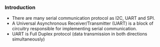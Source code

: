 ### Introduction 
+ There are many serial communication protocol as I2C, UART and SPI. 
+ A Universal Asynchronous Receiver/Transmitter (UART) is a block of 
circuitry responsible for implementing serial communication. 
+ UART is Full Duplex protocol (data transmission in both directions 
simultaneously)  
